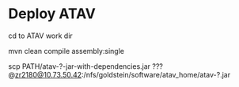 # Deploy ATAV

cd to ATAV work dir

mvn clean compile assembly:single

scp PATH/atav-?-jar-with-dependencies.jar ???@zr2180@10.73.50.42:/nfs/goldstein/software/atav_home/atav-?.jar
